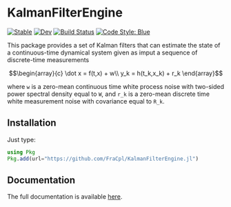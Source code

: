 # KalmanFilterEngine

[![Stable](https://img.shields.io/badge/docs-stable-blue.svg)](https://FraCpl.github.io/KalmanFilterEngine.jl/dev/)
[![Dev](https://img.shields.io/badge/docs-dev-blue.svg)](https://FraCpl.github.io/KalmanFilterEngine.jl/dev/)
[![Build Status](https://github.com/FraCpl/KalmanFilterEngine.jl/actions/workflows/CI.yml/badge.svg?branch=master)](https://github.com/FraCpl/KalmanFilterEngine.jl/actions/workflows/CI.yml?query=branch%3Amaster)
[![Code Style: Blue](https://img.shields.io/badge/code%20style-blue-4495d1.svg)](https://github.com/invenia/BlueStyle)


This package provides a set of Kalman filters that can estimate the state of a continuous-time dynamical system
given as imput a sequence of discrete-time measurements
```math
\begin{array}{c}
\dot x = f(t,x) + w\\
y_k = h(t_k,x_k) + r_k
\end{array}
```
where ``w`` is a zero-mean continuous time white process noise with two-sided power spectral density equal to ``W``, 
and ``r_k`` is a zero-mean discrete time white measurement noise with covariance equal to ``R_k``. 

## Installation
Just type:
```julia
using Pkg
Pkg.add(url="https://github.com/FraCpl/KalmanFilterEngine.jl")
```

## Documentation
The full documentation is available [here](https://FraCpl.github.io/KalmanFilterEngine.jl/dev/).